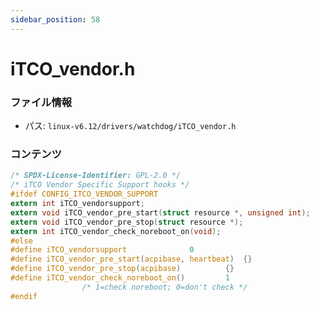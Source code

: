 ```yaml
---
sidebar_position: 58
---
```

# iTCO_vendor.h

### ファイル情報

- パス: `linux-v6.12/drivers/watchdog/iTCO_vendor.h`

### コンテンツ

```h
/* SPDX-License-Identifier: GPL-2.0 */
/* iTCO Vendor Specific Support hooks */
#ifdef CONFIG_ITCO_VENDOR_SUPPORT
extern int iTCO_vendorsupport;
extern void iTCO_vendor_pre_start(struct resource *, unsigned int);
extern void iTCO_vendor_pre_stop(struct resource *);
extern int iTCO_vendor_check_noreboot_on(void);
#else
#define iTCO_vendorsupport				0
#define iTCO_vendor_pre_start(acpibase, heartbeat)	{}
#define iTCO_vendor_pre_stop(acpibase)			{}
#define iTCO_vendor_check_noreboot_on()			1
				/* 1=check noreboot; 0=don't check */
#endif

```
